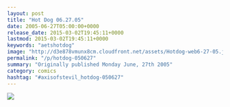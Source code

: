 ```yaml
---
layout: post
title: "Hot Dog 06.27.05"
date: 2005-06-27T05:00:00+0000
release_date: 2015-03-02T19:45:11+0000
lastmod: 2015-03-02T19:45:11+0000
keywords: "aetshotdog"
image: "http://d3e878vmunx8cm.cloudfront.net/assets/Hotdog-web6-27-05.jpg"
permalink: "/p/hotdog-050627"
summary: "Originally published Monday June, 27th 2005"
category: comics
hashtag: "#axisofstevil_hotdog-050627"
---
```


![](http://d3e878vmunx8cm.cloudfront.net/assets/Hotdog-web6-27-05.jpg)
